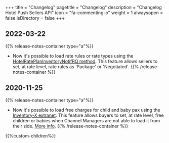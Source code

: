 +++
title = "Changelog"
pagetitle = "Changelog"
description = "Changelog Hotel Push Sellers API"
icon = "fa-commenting-o" 
weight = 1
alwaysopen = false
isDirectory = false
+++

## 2022-03-22
{{% release-notes-container type="a"%}}
- Now it's possible to load rate rules or rate types using the [HotelRatePlanInventoryNotifRQ method](https://docs.travelgatex.com/connectiontypessellers/hotelpushsellers/api-reference/messages/set-up/hotelrateplaninventorynotif/). This feature allows sellers to set, at rate level, rate rules as 'Package' or 'Negotiated'.
{{% /release-notes-container %}}

## 2020-11-25
{{% release-notes-container type="a"%}}
- Now it's possible to load free charges for child and baby pax using the [Inventory-X extranet](https://inventory.xmltravelgate.com/). This feature allows buyers to set, at rate level, free children or babies when Channel Managers are not able to load it from their side. [More info](https://knowledge.travelgatex.com/how-to-load-free-of-charge-child/baby-pax).
{{% /release-notes-container %}}


{{%custom-children%}}
